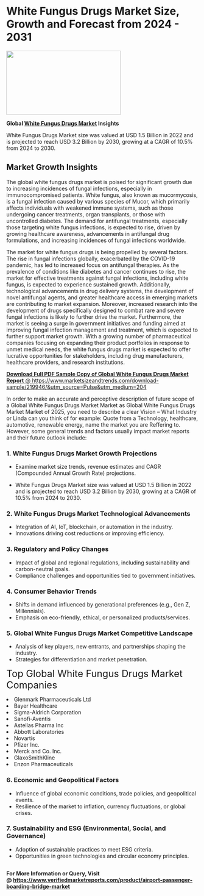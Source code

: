 <H1>White Fungus Drugs Market Size, Growth and Forecast from 2024 - 2031</H1><img class="aligncenter size-medium wp-image-584254" src="https://thirdeyenews.in/wp-content/uploads/2024/09/Global-Market-Research-300x168.jpeg" alt="" width="300" height="168" /><p><strong>Global&nbsp;<a href="https://www.marketsizeandtrends.com/download-sample/219946/&amp;utm_source=Pulse&amp;utm_medium=204">White Fungus Drugs Market</a> Insights</strong></p><p>White Fungus Drugs Market size was valued at USD 1.5 Billion in 2022 and is projected to reach USD 3.2 Billion by 2030, growing at a CAGR of 10.5% from 2024 to 2030.</p><p><h2>Market Growth Insights</h2> <p>The global white fungus drugs market is poised for significant growth due to increasing incidences of fungal infections, especially in immunocompromised patients. White fungus, also known as mucormycosis, is a fungal infection caused by various species of Mucor, which primarily affects individuals with weakened immune systems, such as those undergoing cancer treatments, organ transplants, or those with uncontrolled diabetes. The demand for antifungal treatments, especially those targeting white fungus infections, is expected to rise, driven by growing healthcare awareness, advancements in antifungal drug formulations, and increasing incidences of fungal infections worldwide.</p> <p><a href="#"></a></p> <p>The market for white fungus drugs is being propelled by several factors. The rise in fungal infections globally, exacerbated by the COVID-19 pandemic, has led to increased focus on antifungal therapies. As the prevalence of conditions like diabetes and cancer continues to rise, the market for effective treatments against fungal infections, including white fungus, is expected to experience sustained growth. Additionally, technological advancements in drug delivery systems, the development of novel antifungal agents, and greater healthcare access in emerging markets are contributing to market expansion. Moreover, increased research into the development of drugs specifically designed to combat rare and severe fungal infections is likely to further drive the market. Furthermore, the market is seeing a surge in government initiatives and funding aimed at improving fungal infection management and treatment, which is expected to further support market growth. With a growing number of pharmaceutical companies focusing on expanding their product portfolios in response to unmet medical needs, the white fungus drugs market is expected to offer lucrative opportunities for stakeholders, including drug manufacturers, healthcare providers, and research institutions.</p> <p><a href="#"></p><p><span class=""><strong>Download Full PDF Sample Copy of Global White Fungus Drugs Market Report</strong> @ <a href="https://www.marketsizeandtrends.com/download-sample/219946/&amp;utm_source=Pulse&amp;utm_medium=204" target="_blank">https://www.marketsizeandtrends.com/download-sample/219946/&amp;utm_source=Pulse&amp;utm_medium=204</a></span></p><p>In order to make an accurate and perceptive description of future scope of a Global&nbsp;White Fungus Drugs Market Market as Global&nbsp;White Fungus Drugs Market Market of 2025, you need to describe a clear Vision &ndash; What Industry or Linda can you think of for example: Quote from a Technology, healthcare, automotive, renewable energy, name the market you are Reffering to. However, some general trends and factors usually impact market reports and their future outlook include:</p><h3>1.&nbsp;<strong>White Fungus Drugs Market Growth Projections</strong></h3><ul><li>Examine market size trends, revenue estimates and CAGR (Compounded Annual Growth Rate) projections.</li><li><p>White Fungus Drugs Market size was valued at USD 1.5 Billion in 2022 and is projected to reach USD 3.2 Billion by 2030, growing at a CAGR of 10.5% from 2024 to 2030.</p></li></ul><h3>2.&nbsp;<strong>White Fungus Drugs Market Technological Advancements</strong></h3><ul><li>Integration of AI, IoT, blockchain, or automation in the industry.</li><li>Innovations driving cost reductions or improving efficiency.</li></ul><h3>3.&nbsp;<strong>Regulatory and Policy Changes</strong></h3><ul><li>Impact of global and regional regulations, including sustainability and carbon-neutral goals.</li><li>Compliance challenges and opportunities tied to government initiatives.</li></ul><h3>4.&nbsp;<strong>Consumer Behavior Trends</strong></h3><ul><li>Shifts in demand influenced by generational preferences (e.g., Gen Z, Millennials).</li><li>Emphasis on eco-friendly, ethical, or personalized products/services.</li></ul><h3>5.&nbsp;<strong>Global White Fungus Drugs Market Competitive Landscape</strong></h3><ul><li>Analysis of key players, new entrants, and partnerships shaping the industry.</li><li>Strategies for differentiation and market penetration.</li></ul><p data-pm-slice="1 1 []"><span style="color: inherit; font-family: inherit; font-size: 25px;">Top Global White Fungus Drugs Market Companies</span></p><div class="" data-test-id=""><p><li>Glenmark Pharmaceuticals Ltd</li><li> Bayer Healthcare</li><li> Sigma-Aldrich Corporation</li><li> Sanofi-Aventis</li><li> Astellas Pharma Inc</li><li> Abbott Laboratories</li><li> Novartis</li><li> Pfizer Inc.</li><li> Merck and Co. Inc.</li><li> GlaxoSmithKline</li><li> Enzon Pharmaceuticals</li></p></div><h3>6.&nbsp;<strong>Economic and Geopolitical Factors</strong></h3><ul><li>Influence of global economic conditions, trade policies, and geopolitical events.</li><li>Resilience of the market to inflation, currency fluctuations, or global crises.</li></ul><h3>7.&nbsp;<strong>Sustainability and ESG (Environmental, Social, and Governance)</strong></h3><ul><li>Adoption of sustainable practices to meet ESG criteria.</li><li>Opportunities in green technologies and circular economy principles.</li></ul><h2><strong style="font-size: 14px;">For More Information or Query, Visit @&nbsp;</strong><a style="background-color: #ffffff; font-size: 14px;" href="https://www.marketsizeandtrends.com/report/white-fungus-drugs-market/" target="_blank">https://www.verifiedmarketreports.com/product/airport-passenger-boarding-bridge-market</a></h2>
